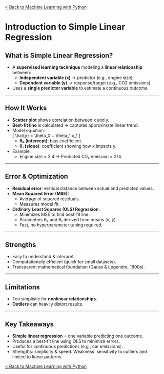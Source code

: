[< Back to Machine Learning with Python](../../README.md)

# Introduction to Simple Linear Regression

## What is Simple Linear Regression?

- A **supervised learning technique** modeling a **linear relationship** between:
  - **Independent variable (x)** → predictor (e.g., engine size).
  - **Dependent variable (y)** → response/target (e.g., CO2 emissions).
- Uses a **single predictor variable** to estimate a continuous outcome.

---

## How It Works

- **Scatter plot** shows correlation between x and y.
- **Best-fit line** is calculated → captures approximate linear trend.
- Model equation:  
  \[
  \hat{y} = \theta_0 + \theta_1 x_1
  \]
  - **θ₀ (intercept)**: bias coefficient.
  - **θ₁ (slope)**: coefficient showing how x impacts y.
- Example:
  - Engine size = 2.4 → Predicted CO₂ emission = 214.

---

## Error & Optimization

- **Residual error**: vertical distance between actual and predicted values.
- **Mean Squared Error (MSE):**
  - Average of squared residuals.
  - Measures model fit.
- **Ordinary Least Squares (OLS) Regression**:
  - Minimizes MSE to find best-fit line.
  - Parameters θ₀ and θ₁ derived from means (x̄, ȳ).
  - Fast, no hyperparameter tuning required.

---

## Strengths

- Easy to understand & interpret.
- Computationally efficient (quick for small datasets).
- Transparent mathematical foundation (Gauss & Legendre, 1800s).

---

## Limitations

- Too simplistic for **nonlinear relationships**.
- **Outliers** can heavily distort results.

---

## Key Takeaways

- **Simple linear regression** = one variable predicting one outcome.
- Produces a best-fit line using OLS to minimize errors.
- Useful for continuous predictions (e.g., car emissions).
- Strengths: simplicity & speed. Weakness: sensitivity to outliers and limited to linear patterns.

[< Back to Machine Learning with Python](../../README.md)
